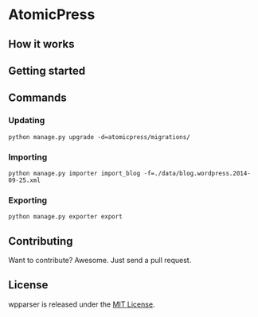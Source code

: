 # AtomicPress

## How it works

## Getting started

## Commands

### Updating

    python manage.py upgrade -d=atomicpress/migrations/

### Importing

    python manage.py importer import_blog -f=./data/blog.wordpress.2014-09-25.xml

### Exporting

    python manage.py exporter export


## Contributing

Want to contribute? Awesome. Just send a pull request.


## License

wpparser is released under the [MIT License](http://www.opensource.org/licenses/MIT).
